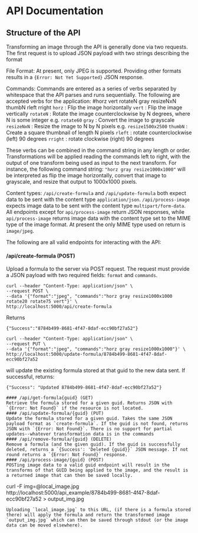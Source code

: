 # API Documentation

## Structure of the API
Transforming an image through the API is generally done via two requests. The first request is to upload JSON payload with two strings describing the format

File Format: At present, only JPEG is supported. Providing other formats results in a  `{Error: Not Yet Supported}` JSON response.

Commands: Commands are entered as a series of verbs separated by whitespace that the API parses and runs sequentially. The following are accepted verbs for the application:
#horz vert rotateN gray resizeNxN thumbN rleft rright
`horz` : Flip the image horizontally
`vert` : Flip the image vertically
`rotateN` : Rotate the image counterclockwise by N degrees, where N is some integer e.g. `rotate60`
`gray` : Convert the image to grayscale
`resizeNxN` : Resize the image to N by N pixels e.g. `resize1500x2500`
`thumbN` : Create a square thumbnail of length N pixels
`rleft` : rotate counterclockwise (left) 90 degrees
`rright` : rotate clockwise (right) 90 degrees

These verbs can be combined in the command string in any length or order. Transformations will be applied reading the commands left to right, with the output of one transform being used as input to the next transform. For instance, the following command string:
`"horz gray resize1000x1000"`
will be interpreted as flip the image horizontally, convert that image to grayscale, and resize that output to 1000x1000 pixels.

Content types: `/api/create-formula` and `/api/update-formula` both expect data to be sent with the content type `application/json`. `/api/process-image` expects image data to be sent with the content type `multipart/form-data`. All endpoints except for `api/process-image` return JSON responses, while `api/process-image` returns image data with the content type set to the MIME type of the image format. At present the only MIME type used on return is `image/jpeg`.

The following are all valid endpoints for interacting with the API:

#### /api/create-formula (POST)
Upload a formula to the server via POST request. The request must provide a JSON payload with two required fields: `format` and `commands`. 

```
curl --header "Content-Type: application/json" \
--request POST \
--data '{"format":"jpeg", "commands":"horz gray resize1000x1000 rotate20 rotate75 vert"}' \
http://localhost:5000/api/create-formula

```
Returns
```
{"Success":"8784b499-8681-4f47-8daf-ecc90bf27a52"}
```

```
curl --header "Content-Type: application/json" \
--request PUT \
--data '{"format":"jpeg", "commands":"horz gray resize1000x1000"}' \
http://localhost:5000/update-formula/8784b499-8681-4f47-8daf-ecc90bf27a52
```
will update the existing formula stored at that guid to the new data sent. If successful, returns:
```
{"Success": "Updated 8784b499-8681-4f47-8daf-ecc90bf27a52"}

#### /api/get-formula{guid} (GET)
Retrieve the formula stored for a given guid. Returns JSON with `{Error: Not Found}` if the resource is not located.
#### /api/update-formula/{guid} (PUT) 
Update the formula stored for a given guid. Takes the same JSON payload format as `create-formula`. If the guid is not found, returns JSON with `{Error: Not Found}`. There is no support for partial updates--whatever transformation data is in the commands
#### /api/remove-formula/{guid} (DELETE)
Remove a formula (and the given guid). If the guid is successfully deleted, returns a `{Success': 'Deleted {guid}}` JSON message. If not round returns a `{Error: Not Found}` response.
#### /api/process-image/{guid} (POST)
POSTing image data to a valid guid endpoint will result in the transforms of that GUID being applied to the image, and the result is a returned image that can then be saved locally.
```
curl -F img=@local_image.jpg http://localhost:5000/api_example/8784b499-8681-4f47-8daf-ecc90bf27a52 > output_img.jpg
```
Uploading `local_image.jpg` to this URL, (if there is a formula stored there) will apply the formula and return the transformed image `output_img.jpg` which can then be saved through stdout (or the image data can be moved elsewhere).
